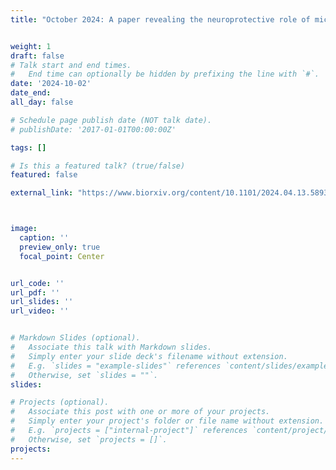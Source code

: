 ```yaml
---
title: "October 2024: A paper revealing the neuroprotective role of microglia during the acute phase of a single spinal cord axon injury, achieved through a novel form of neuron-glia interaction, has been accepted by Nature Communications. Congratulations on the excellent collaboration and hard work of Wanjie, Yingzhu, and Yujun! We will celebrate more achievements based on your collaboration in the coming years." 


weight: 1
draft: false
# Talk start and end times.
#   End time can optionally be hidden by prefixing the line with `#`.
date: '2024-10-02'
date_end: 
all_day: false

# Schedule page publish date (NOT talk date).
# publishDate: '2017-01-01T00:00:00Z'

tags: []

# Is this a featured talk? (true/false)
featured: false

external_link: "https://www.biorxiv.org/content/10.1101/2024.04.13.589343v1"



image:
  caption: ''
  preview_only: true
  focal_point: Center


url_code: ''
url_pdf: ''
url_slides: ''
url_video: ''


# Markdown Slides (optional).
#   Associate this talk with Markdown slides.
#   Simply enter your slide deck's filename without extension.
#   E.g. `slides = "example-slides"` references `content/slides/example-slides.md`.
#   Otherwise, set `slides = ""`.
slides:

# Projects (optional).
#   Associate this post with one or more of your projects.
#   Simply enter your project's folder or file name without extension.
#   E.g. `projects = ["internal-project"]` references `content/project/deep-learning/index.md`.
#   Otherwise, set `projects = []`.
projects:
---
```


